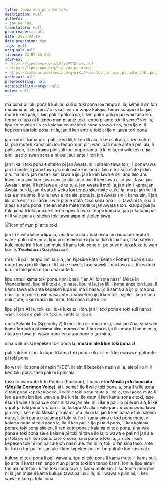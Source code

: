 ```yaml
---
title: tenpo mun pi ante toki
description: null
authors:
- jan Ke Tami
translators: null
proofreaders: null
date: 2022-03-10
date-precision: day
tags: null
original: null
license: CC-BY-SA 4.0
sources:
- https://liputenpo.org/pdfs/0012nimi.pdf
- https://liputenpo.org/lipu/nanpa-nimi/
- https://commons.wikimedia.org/wiki/File:Icon_of_mun_pi_ante_toki.png
archives: null
preprocessing: null
accessibility-notes: null
notes: null
---
```


ma pona pi toki pona li kulupu suli pi toki pona lon tenpo ni la, seme li sin lon ma pona pi toki pona? a, ona li wile e tenpo kulupu. tenpo kulupu ni la, jan mute li ken pali, li ken pali e pali sama, li ken pali e pali pi jan wan taso kin. tenpo kulupu ni li tenpo mun pi ante toki. tenpo pi ante toki li seme? ken la, lipu en musi en ilo en kalama en sitelen li pona a tawa sina, taso ijo ni li kepeken ala toki pona. ni la, jan li ken ante e toki pi ijo ni tawa toki pona.

jan mute li kama pali. pali li ken lili, li ken lili ala, li ken suli ala, li ken suli. ni la, pali mute li kama pini lon tenpo mun pini wan. pali mute ante li pini ala, li pali awen, li ken kama pini suli lon tenpo kama. toki ni la, mi wile toki e pali pini, taso o awen sona e ni: pali suli ante li lon kin.

jan luka li toki pona e sitelen pi jan Awata. ni li sitelen tawa lon , li pona tawa jan lili mute, li pona tawa jan suli mute kin. ona li toki e ma suli mute pi lon ala. ma ni la, jan mute li ken lawa e ijo. jan li ken lawa e seli anu telo anu kiwen ma anu kon tawa anu ijo ala, taso ona li ken lawa e ijo wan taso. jan Awata li ante, li ken lawa e ijo tu tu a. jan Awata li moli la, jan sin li kama jan Awata. suli la, jan Awata li weka lon tenpo sike mute a. ike la, ma pi jan seli li utala e ma ante, li wile lawa e ma ale. pona la, jan Awata sin li kama sin, li jan lili. ona en jan lili ante li wile pini e utala, taso sona ona li lili tawa ni la, ona li alasa e sona pona. sitelen mute mute mute pi jan Awata li lon. kulupu pali pi toki pona li toki pona e sitelen open tu wan. tenpo kama la, jan pi kulupu pali ni li wile pana e sitelen toki tawa anpa pi sitelen tawa.

![Icon of mun pi ante toki](https://upload.wikimedia.org/wikipedia/commons/2/29/Icon_of_mun_pi_ante_toki.png)

jan lili li wile lukin e lipu la, ona li wile ala e toki mute lon insa. toki mute li wile e pali mute. ni la, lipu pi sitelen kule li pona. toki li lon lipu, taso sitelen kule mute kin li lon. jan mute li kama toki pona e lipu suwi ni luka luka tu wan lon ilo __Towiwiwa__ (StoryWeaver).

mi kin li pali. tenpo pini suli la, jan Pijasike Pota (Beatrix Potter) li pali e lipu mute tawa jan lili. lipu ni li toki e soweli, taso soweli li mu taso ala, li ken toki kin. mi toki pona e lipu ona mute tu.

lipu ante li kama toki pona. nimi ona li “jan Ali lon ma nasa” (Alice in Wonderland). lipu ni li toki e ijo nasa. lipu ni la, jan lili li kama anpa lon lupa, li kama tawa ma ante kepeken lupa ni. ma li nasa. ijo li sama ala ijo pi ma ona. nasin pi ma ni li nasin nasa ante a. soweli en ijo li ken toki. sijelo li ken kama suli mute, li ken kama lili mute. toki nasa mute li lon.

lipu pi jan Ali la, toki suli luka luka tu li lon. jan li toki pona e toki suli nanpa wan, li open e pali lon toki suli ante pi lipu ni.

musi Pelanki Tu (Spelunky 2) li musi lon ilo. musi ni la, sina jan Ana. sina wile kama lon poka pi mama sina. mama sina li lon mun. ijo ike mute li lon mun la, utala en tawa pi wawa pona en alasa pona o tan sina.

sina wile musi kepeken toki pona la, __musi ni ale li lon toki pona a!__

pali suli kin li lon. kulupu li kama toki pona e ilo. ilo ni li ken wawa e pali ante pi toki pona.

ilo wan li ilo sona pi nasin “KDE”. ilo sin li kepeken nasin ni la, ale pi ilo ni li ken toki pona. taso pali ni li pini ala.

taso ilo wan ante li ilo Pontun (Pontoon), li pana e __ilo Mosila pi kalama uta (Mozilla Common Voice)__. ni li seme? ilo li wile toki pona la, ona li wile sona e toki pona kepeken pona, li wile e toki pona mute a. ike la, toki pona mute li lon ala anu lon lipu wan ala. ike kin la, ilo esun li ken kama sona e toki, taso esun li wile ala pana e sona ni tawa jan ale. ni li ike e pali ilo pi esun ala, li ike e pali pi toki pona kin. tan ni la, kulupu Mosila li wile pana e sona pona tawa jan ale, li ken e ilo Mosila pi kalama uta. ilo ni la, jan li ken pana e toki sitelen mute, li ken pana e kalama pi toki ni. ilo li kama sona e toki pona mute, e kalama mute pi toki pona la, ilo li ken pali e ijo pi toki pona, li ken kalama pona e toki pona sitelen, li ken kute pona e kalama pi toki pona. sina wile pana e toki pona sin e kalama pi toki ni tawa ilo la, o wawa e pali ni! jan ale pi toki pona li ken pana. taso o sona: sina pana e toki la, jan ale li ken kepeken toki ni lon pali ale lon nasin ale. tan ni la, toki o tan sina taso. ante la, toki o tan pali ni: jan ale li ken kepeken pali ni lon pali ale lon nasin ale.

kulupu pi toki pona li pali wawa a. lipu pi toki pona li kama mute, li kama suli. ijo ante li kama tan tenpo mun pi ante toki lon tenpo kama. lon la, lipu ante li tan ala ante toki, li tan toki pona taso, li kama mute kin. taso tenpo mun pini ni la, jan mute li kama kulupu tawa pali suli la, ni li wawa e pilin mi, li ken wawa e kon pi toki pona.